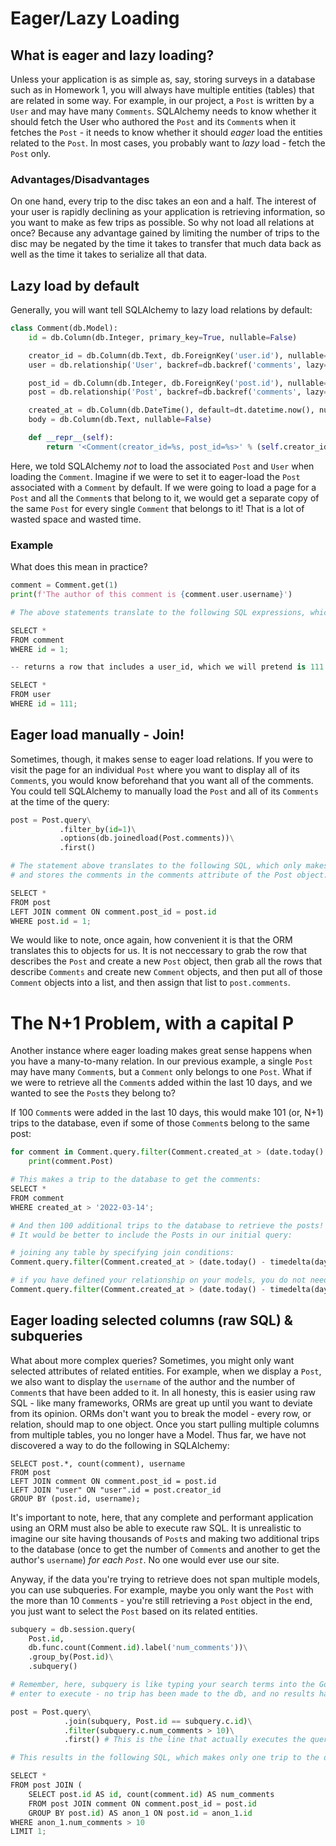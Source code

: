 # Eager/Lazy Loading

## What is eager and lazy loading?
Unless your application is as simple as, say, storing surveys in a database such as in Homework 1, you will always have multiple entities (tables) that are related in some way. For example, in our project, a `Post` is written by a `User` and may have many `Comments`.
SQLAlchemy needs to know whether it should fetch the User who authored the `Post` and its `Comment`s when it fetches the `Post` - it needs to know whether it should *eager* load the entities related to the `Post`. In most cases, you probably want to *lazy* load - fetch the `Post` only.

### Advantages/Disadvantages
On one hand, every trip to the disc takes an eon and a half. The interest of your user is rapidly declining as your application is retrieving information, so you want to make as few trips as possible. So why not load all relations at once? Because any advantage gained by limiting the number of trips to the disc may be negated by the time it takes to transfer that much data back as well as the time it takes to serialize all that data.

## Lazy load by default
Generally, you will want tell SQLAlchemy to lazy load relations by default:

~~~python
class Comment(db.Model):
    id = db.Column(db.Integer, primary_key=True, nullable=False)

    creator_id = db.Column(db.Text, db.ForeignKey('user.id'), nullable=False)
    user = db.relationship('User', backref=db.backref('comments', lazy=True))

    post_id = db.Column(db.Integer, db.ForeignKey('post.id'), nullable=False)
    post = db.relationship('Post', backref=db.backref('comments', lazy=True))

    created_at = db.Column(db.DateTime(), default=dt.datetime.now(), nullable=False)
    body = db.Column(db.Text, nullable=False)

    def __repr__(self):
        return '<Comment(creator_id=%s, post_id=%s>' % (self.creator_id, self.post_id)
~~~

Here, we told SQLAlchemy *not* to load the associated `Post` and `User` when loading the `Comment`. Imagine if we were to set it to eager-load the `Post` associated with a `Comment` by default. If we were going to load a page for a `Post` and all the `Comment`s that belong to it, we would get a separate copy of the same `Post` for every single `Comment` that belongs to it! That is a lot of wasted space and wasted time.

### Example
What does this mean in practice?

~~~python
comment = Comment.get(1)
print(f'The author of this comment is {comment.user.username}')

# The above statements translate to the following SQL expressions, which makes two trips to the database:

SELECT *
FROM comment
WHERE id = 1;

-- returns a row that includes a user_id, which we will pretend is 111

SELECT *
FROM user
WHERE id = 111;
~~~

## Eager load manually - Join!
Sometimes, though, it makes sense to eager load relations. If you were to visit the page for an individual `Post` where you want to display all of its `Comment`s, you would know beforehand that you want all of the comments. You could tell SQLAlchemy to manually load the `Post` and all of its `Comments` at the time of the query:

~~~python
post = Post.query\
           .filter_by(id=1)\
           .options(db.joinedload(Post.comments))\
           .first()

# The statement above translates to the following SQL, which only makes one trip to the database 
# and stores the comments in the comments attribute of the Post object:

SELECT *
FROM post
LEFT JOIN comment ON comment.post_id = post.id
WHERE post.id = 1;
~~~

We would like to note, once again, how convenient it is that the ORM translates this to objects for us. It is not neccessary to grab the row that describes the `Post` and create a new `Post` object, then grab all the rows that describe `Comments` and create new `Comment` objects, and then put all of those `Comment` objects into a list, and then assign that list to `post.comments`.

# The N+1 Problem, with a capital P
Another instance where eager loading makes great sense happens when you have a many-to-many relation. In our previous example, a single `Post` may have many `Comment`s, but a `Comment` only belongs to one `Post`. What if we were to retrieve all the `Comment`s added within the last 10 days, and we wanted to see the `Post`s they belong to?

If 100 `Comment`s were added in the last 10 days, this would make 101 (or, N+1) trips to the database, even if some of those `Comment`s belong to the same post:

~~~python
for comment in Comment.query.filter(Comment.created_at > (date.today() - timedelta(days=10))).all():
    print(comment.Post)

# This makes a trip to the database to get the comments:
SELECT *
FROM comment
WHERE created_at > '2022-03-14';

# And then 100 additional trips to the database to retrieve the posts! 
# It would be better to include the Posts in our initial query:

# joining any table by specifying join conditions:
Comment.query.filter(Comment.created_at > (date.today() - timedelta(days=10))).join(Post, Post.id == Comment.post_id).all()

# if you have defined your relationship on your models, you do not need to specify join conditions:
Comment.query.filter(Comment.created_at > (date.today() - timedelta(days=10))).options(db.joinedload(Post)).all()
~~~

## Eager loading selected columns (raw SQL) & subqueries
What about more complex queries? Sometimes, you might only want selected attributes of related entities. For example, when we display a `Post`, we also want to display the `username` of the author and the number of `Comment`s that have been added to it. In all honesty, this is easier using raw SQL - like many frameworks, ORMs are great up until you want to deviate from its opinion. ORMs don't want you to break the model - every row, or relation, should map to one object. Once you start pulling multiple columns from multiple tables, you no longer have a Model. Thus far, we have not discovered a way to do the following in SQLAlchemy:

```
SELECT post.*, count(comment), username
FROM post
LEFT JOIN comment ON comment.post_id = post.id
LEFT JOIN "user" ON "user".id = post.creator_id
GROUP BY (post.id, username);
```

It's important to note, here, that any complete and performant application using an ORM must also be able to execute raw SQL. It is unrealistic to imagine our site having thousands of `Post`s and making two additional trips to the database (once to get the number of `Comment`s and another to get the author's `username`) *for each `Post`*. No one would ever use our site.

Anyway, if the data you're trying to retrieve does not span multiple models, you can use subqueries. For example, maybe you only want the `Post` with the more than 10 `Comment`s - you're still retrieving a `Post` object in the end, you just want to select the `Post` based on its related entities.

~~~python
subquery = db.session.query(
    Post.id,
    db.func.count(Comment.id).label('num_comments'))\
    .group_by(Post.id)\
    .subquery()

# Remember, here, subquery is like typing your search terms into the Google search bar without actually hitting 
# enter to execute - no trip has been made to the db, and no results have been returned

post = Post.query\
            .join(subquery, Post.id == subquery.c.id)\
            .filter(subquery.c.num_comments > 10)\
            .first() # This is the line that actually executes the query! Here is where we go to the db.

# This results in the following SQL, which makes only one trip to the database:

SELECT *
FROM post JOIN (
    SELECT post.id AS id, count(comment.id) AS num_comments
    FROM post JOIN comment ON comment.post_id = post.id 
    GROUP BY post.id) AS anon_1 ON post.id = anon_1.id
WHERE anon_1.num_comments > 10
LIMIT 1;
~~~
